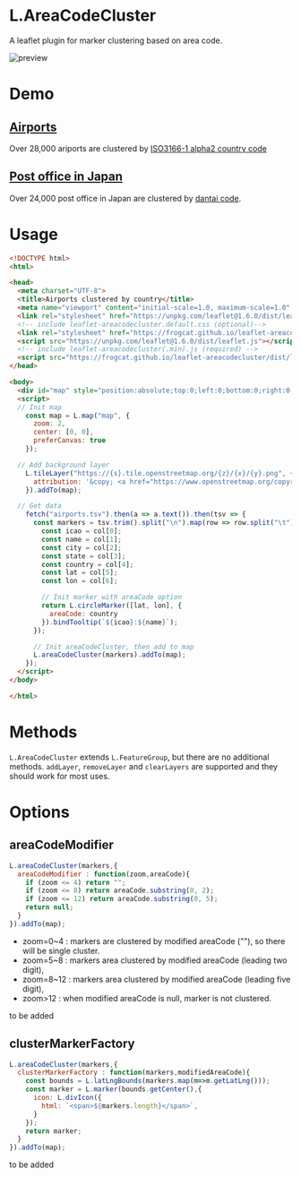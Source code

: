 # L.AreaCodeCluster

A leaflet plugin for marker clustering based on area code.

![preview](https://user-images.githubusercontent.com/12029629/85110982-abef4780-b24e-11ea-8fbb-770e218ceb64.png)

# Demo

## [Airports](https://frogcat.github.io/leaflet-areacodecluster/example/airports.html)

Over 28,000 ariports are clustered by [ISO3166-1 alpha2 country code](https://en.wikipedia.org/wiki/ISO_3166-1_alpha-2)

## [Post office in Japan](https://frogcat.github.io/leaflet-areacodecluster/example/post-office-in-japan.html)

Over 24,000 post office in Japan are clustered by [dantai code](https://www.wikidata.org/wiki/Property:P429).

# Usage

```html
<!DOCTYPE html>
<html>

<head>
  <meta charset="UTF-8">
  <title>Airports clustered by country</title>
  <meta name="viewport" content="initial-scale=1.0, maximum-scale=1.0" />
  <link rel="stylesheet" href="https://unpkg.com/leaflet@1.6.0/dist/leaflet.css" />
  <!-- include leaflet-areacodecluster.default.css (optional)-->
  <link rel="stylesheet" href="https://frogcat.github.io/leaflet-areacodecluster/dist/leaflet-areacodecluster.default.css" />
  <script src="https://unpkg.com/leaflet@1.6.0/dist/leaflet.js"></script>
  <!-- include leaflet-areacodecluster(.min).js (required) -->
  <script src="https://frogcat.github.io/leaflet-areacodecluster/dist/leaflet-areacodecluster.min.js"></script>
</head>

<body>
  <div id="map" style="position:absolute;top:0;left:0;bottom:0;right:0;"></div>
  <script>
  // Init map
    const map = L.map("map", {
      zoom: 2,
      center: [0, 0],
      preferCanvas: true
    });

  // Add background layer
    L.tileLayer("https://{s}.tile.openstreetmap.org/{z}/{x}/{y}.png", {
      attribution: '&copy; <a href="https://www.openstreetmap.org/copyright">OpenStreetMap</a> contributors'
    }).addTo(map);

  // Get data
    fetch("airports.tsv").then(a => a.text()).then(tsv => {
      const markers = tsv.trim().split("\n").map(row => row.split("\t")).map(col => {
        const icao = col[0];
        const name = col[1];
        const city = col[2];
        const state = col[3];
        const country = col[4];
        const lat = col[5];
        const lon = col[6];

        // Init marker with areaCode option
        return L.circleMarker([lat, lon], {
          areaCode: country
        }).bindTooltip(`${icao}:${name}`);
      });

      // Init areaCodeCluster, then add to map
      L.areaCodeCluster(markers).addTo(map);
    });
  </script>
</body>

</html>
```

# Methods

`L.AreaCodeCluster` extends `L.FeatureGroup`, but there are no additional methods.
`addLayer`, `removeLayer` and `clearLayers` are supported and they should work for most uses.

# Options

## areaCodeModifier

```js
L.areaCodeCluster(markers,{
  areaCodeModifier : function(zoom,areaCode){
    if (zoom <= 4) return "";
    if (zoom <= 8) return areaCode.substring(0, 2);
    if (zoom <= 12) return areaCode.substring(0, 5);
    return null;
  }
}).addTo(map);

```

- zoom=0~4 : markers are clustered by modified areaCode (""), so there will be single cluster.
- zoom=5~8 : markers area clustered by modified areaCode (leading two digit),
- zoom=8~12 : markers area clustered by modified areaCode (leading five digit),
- zoom>12 : when modified areaCode is null, marker is not clustered.

to be added

## clusterMarkerFactory

```js
L.areaCodeCluster(markers,{
  clusterMarkerFactory : function(markers,modifiedAreaCode){
    const bounds = L.latLngBounds(markers.map(m=>m.getLatLng()));
    const marker = L.marker(bounds.getCenter(),{
      icon: L.divIcon({
        html: `<span>${markers.length}</span>`,
      }
    });
    return marker;
  }
}).addTo(map);

```

to be added
